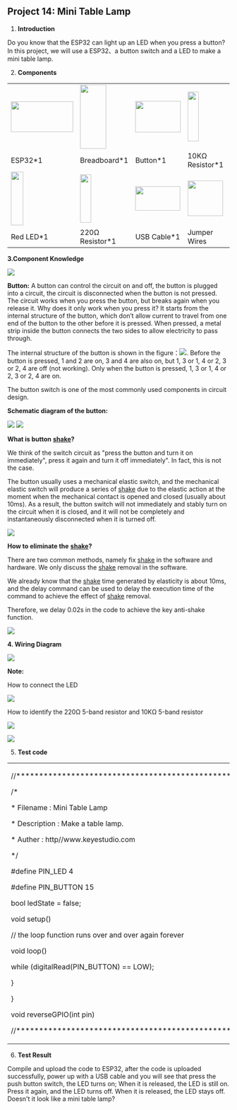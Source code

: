 ## Project 14: Mini Table Lamp

1.  **Introduction**

Do you know that the ESP32 can light up an LED when you press a button?
In this project, we will use a ESP32、a button switch and a LED to make a
mini table lamp.

2.  **Components**

<table>
<tbody>
<tr class="odd">
<td><img src="https://raw.githubusercontent.com/keyestudio/KS5011-KS5011F-Keyestudio-ESP32-Learning-Kit-Complete-Edition-Raspberry-Pi/master/media/cfb6e37e644d69ddde6ac4e6cb1112f5.jpeg" style="width:1.46736in;height:0.71667in" /></td>
<td><img src="https://raw.githubusercontent.com/keyestudio/KS5011-KS5011F-Keyestudio-ESP32-Learning-Kit-Complete-Edition-Raspberry-Pi/master/media/e380dd26e4825be9a768973802a55fe6.png" style="width:0.61597in;height:1.51111in" /></td>
<td><img src="https://raw.githubusercontent.com/keyestudio/KS5011-KS5011F-Keyestudio-ESP32-Learning-Kit-Complete-Edition-Raspberry-Pi/master/media/5b8fea4657b47510d199f740fdcaaa9d.png" style="width:1.06736in;height:0.74236in" /></td>
<td><img src="https://raw.githubusercontent.com/keyestudio/KS5011-KS5011F-Keyestudio-ESP32-Learning-Kit-Complete-Edition-Raspberry-Pi/master/media/da8a2a9d15baf7280966f3fdbb025a8c.png" style="width:0.26042in;height:1.16667in" /></td>
<td></td>
</tr>
<tr class="even">
<td>ESP32*1</td>
<td>Breadboard*1</td>
<td>Button*1</td>
<td>10KΩ Resistor*1</td>
<td></td>
</tr>
<tr class="odd">
<td><img src="https://raw.githubusercontent.com/keyestudio/KS5011-KS5011F-Keyestudio-ESP32-Learning-Kit-Complete-Edition-Raspberry-Pi/master/media/ef77f5a64c382157fc2dea21ec373fef.png" style="width:0.29514in;height:1.25903in" /></td>
<td><img src="https://raw.githubusercontent.com/keyestudio/KS5011-KS5011F-Keyestudio-ESP32-Learning-Kit-Complete-Edition-Raspberry-Pi/master/media/845d05a6108b1662b828610ba9dcb788.png" style="width:0.25833in;height:1.13681in" /></td>
<td><img src="https://raw.githubusercontent.com/keyestudio/KS5011-KS5011F-Keyestudio-ESP32-Learning-Kit-Complete-Edition-Raspberry-Pi/master/media/7dcbd02995be3c142b2f97df7f7c03ce.png" style="width:1.05903in;height:0.56667in" /></td>
<td><img src="https://raw.githubusercontent.com/keyestudio/KS5011-KS5011F-Keyestudio-ESP32-Learning-Kit-Complete-Edition-Raspberry-Pi/master/media/e9a8d050105397bb183512fb4ffdd2f6.png" style="width:0.8375in;height:0.83194in" /></td>
<td><img src="https://raw.githubusercontent.com/keyestudio/KS5011-KS5011F-Keyestudio-ESP32-Learning-Kit-Complete-Edition-Raspberry-Pi/master/media/9cab81f7da18c7b0c245ec2a2f614f3a.png" style="width:0.84514in;height:0.83264in" /></td>
</tr>
<tr class="even">
<td>Red LED*1</td>
<td>220Ω Resistor*1</td>
<td>USB Cable*1</td>
<td>Jumper Wires</td>
<td>Button Cap*1</td>
</tr>
</tbody>
</table>

**3.Component Knowledge**

![](/media/5b8fea4657b47510d199f740fdcaaa9d.png)

**Button:** A button can control the circuit on and off, the button is
plugged into a circuit, the circuit is disconnected when the button is
not pressed. The circuit works when you press the button, but breaks
again when you release it. Why does it only work when you press it? It
starts from the internal structure of the button, which don’t allow
current to travel from one end of the button to the other before it is
pressed. When pressed, a metal strip inside the button connects the two
sides to allow electricity to pass through.

The internal structure of the button is shown in the
figure：![](/media/d2a204e61c768f18924150db58aee093.png). Before the button is pressed, 1 and 2
are on, 3 and 4 are also on, but 1, 3 or 1, 4 or 2, 3 or 2, 4 are off
(not working). Only when the button is pressed, 1, 3 or 1, 4 or 2, 3 or
2, 4 are on.

The button switch is one of the most commonly used components in circuit
design.

**Schematic diagram of the button:**

![](/media/5e42fde9876f9be810d85a7fb8b331f7.png)
![](/media/8677548f9e756281629430d66ba3a460.png)

**What is button** **[shake](javascript:;)?**

We think of the switch circuit as "press the button and turn it on
immediately", press it again and turn it off immediately". In fact, this
is not the case.

The button usually uses a mechanical elastic switch, and the mechanical
elastic switch will produce a series of [shake](javascript:;) due to the
elastic action at the moment when the mechanical contact is opened and
closed (usually about 10ms). As a result, the button switch will not
immediately and stably turn on the circuit when it is closed, and it
will not be completely and instantaneously disconnected when it is
turned off.

![](/media/7e7ac82db8bb810a7ee1de4181ceaa2d.jpeg)

**How to eliminate the** **[shake](javascript:;)?**

There are two common methods, namely fix [shake](javascript:;) in the
software and hardware. We only discuss the [shake](javascript:;) removal
in the software.

We already know that the [shake](javascript:;) time generated by
elasticity is about 10ms, and the delay command can be used to delay the
execution time of the command to achieve the effect of
[shake](javascript:;) removal.

Therefore, we delay 0.02s in the code to achieve the key anti-shake
function.

![](/media/c0d68d1134b0b4097e8983ed2cac07fc.jpeg)

**4. Wiring Diagram**

![](/media/a5b85f1e1f5714afbe4730b1265e3a15.png)

**Note:**

How to connect the LED

![](/media/f70404aa49540fd7aecae944c7c01f83.jpeg)

How to identify the 220Ω 5-band resistor and 10KΩ 5-band resistor

![](/media/55c0199544e9819328f6d5778f10d7d0.png)

![](/media/246cf3885dc837c458a28123885c9f7b.png)

5.  **Test code**

<table>
<tbody>
<tr class="odd">
<td><p>//**********************************************************************</p>
<p>/*</p>
<p>* Filename : Mini Table Lamp</p>
<p>* Description : Make a table lamp.</p>
<p>* Auther : http//www.keyestudio.com</p>
<p>*/</p>
<p>#define PIN_LED 4</p>
<p>#define PIN_BUTTON 15</p>
<p>bool ledState = false;</p>
<p>void setup() </p>
<p>// the loop function runs over and over again forever</p>
<p>void loop() </p>
<p>while (digitalRead(PIN_BUTTON) == LOW);</p>
<p>}</p>
<p>}</p>
<p>void reverseGPIO(int pin) </p>
<p>//**********************************************************************</p></td>
</tr>
</tbody>
</table>

6.  **Test Result**

Compile and upload the code to ESP32, after the code is uploaded
successfully, power up with a USB cable and you will see that press the
push button switch, the LED turns on; When it is released, the LED is
still on. Press it again, and the LED turns off. When it is released,
the LED stays off. Doesn't it look like a mini table lamp?
